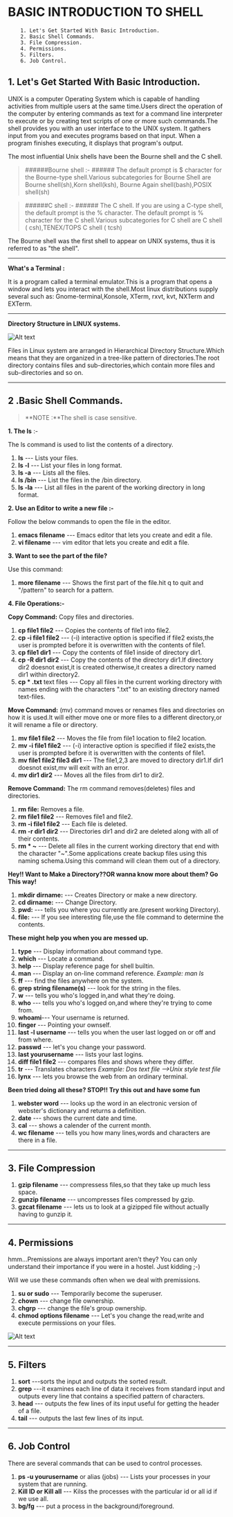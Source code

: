            
          
           
 BASIC INTRODUCTION TO SHELL 
===========================================================

  

		1. Let's Get Started With Basic Introduction.
		2. Basic Shell Commands.
		3. File Compression.
		4. Permissions.
		5. Filters.
		6. Job Control.
		


**1. Let's Get Started With Basic Introduction.**
---------------------------------------


UNIX is a computer Operating System which is capable of handling activities from multiple users at the same time.Users direct the operation of the computer by entering commands as text for a command line interpreter to execute or by creating text scripts of one or more such commands.The shell provides you with an  user interface to the UNIX system. It gathers input from you and executes programs based on that input. When a program finishes executing, it displays that program's output. 

The most influential Unix shells have been the Bourne shell and the C shell.
>######Bourne shell :- ######
>The default prompt is $ character for the Bourne-type shell.Various subcategories for Bourne Shell are Bourne shell(sh),Korn shell(ksh),
Bourne Again shell(bash),POSIX shell(sh)

>######C shell :- ######
>The C shell. If you are using a C-type shell, the default prompt is the % character.
>The default prompt is % character for the C shell.Various subcategories for 
C shell are C shell ( csh),TENEX/TOPS C shell ( tcsh)

The Bourne shell was the first shell to appear on UNIX systems, thus it is referred to as "the shell".

----------
**What's a Terminal :**

It is a program called a terminal emulator.This is a program that opens a window and lets you interact with the shell.Most linux distributions supply several such as: Gnome-terminal,Konsole, XTerm, rxvt, kvt, NXTerm and EXTerm.

----------
**Directory Structure in LINUX systems.**

![Alt text](http://fsl.fmrib.ox.ac.uk/fslcourse/unix_intro/tree.gif)

Files in Linux system are arranged in Hierarchical Directory Structure.Which means that they are organized in a tree-like pattern of directories.The root directory contains files and sub-directories,which contain more files and sub-directories and so on. 

------------------------

**2 .Basic Shell Commands.**
----------------------------------


>**NOTE :**The shell is case sensitive.

**1. The ls** :-

The ls command is used to list the contents of a directory.

1. **ls** --- Lists your files.
2. **ls -l** --- List your files in long format.
3. **ls -a** --- Lists all the files.
4. **ls /bin** --- List the files in the /bin directory.
5. **ls -la** --- List all files in the parent of the working directory in long format.

**2. Use an Editor to write a new file :-**

Follow the below commands to open the file in the editor.

1. **emacs filename** --- Emacs editor that lets you create and edit a file.
2. **vi filename** --- vim editor that lets you create and edit a file.



**3. Want to see the part of the file?**

Use this command:

1. **more filename** --- Shows the first part of the file.hit q to quit and 
"/pattern" to search for a pattern.



**4. File Operations:-**


**Copy Command:** Copy files and directories.


1. **cp file1 file2** --- Copies the contents of file1 into file2.
2. **cp -i file1 file2** --- (-i) interactive option is specified if file2 exists,the user is prompted before it is overwritten with the contents of file1.
3. **cp file1 dir1** --- Copy the contents of file1 inside of directory dir1.
4. **cp -R dir1 dir2** --- Copy the contents of the directory dir1.If directory dir2 doesnot exist,it is created otherwise,it creates a directory named dir1 within directory2.
5. **cp * .txt**   text files --- Copy all files in the current working directory with names ending with the characters ".txt" to an existing directory named text-files.

**Move Command:** (mv) command moves or renames files and directories on how it is used.It will either move one or more files to a different directory,or it will rename a file or directory.

1. **mv file1 file2** --- Moves the file from file1 location to file2 location.
2. **mv -i file1 file2** --- (-i) interactive option is specified if file2 exists,the user is prompted before it is overwritten with the contents of file1.
3. **mv file1 file2 file3 dir1** --- The file1,2,3 are moved to directory dir1.If dir1 doesnot exist,mv will exit with an error.
4. **mv dir1 dir2** --- Moves all the files from dir1 to dir2.


**Remove Command:** The rm command removes(deletes) files and directories.

1. **rm file:** Removes a file.
2. **rm file1 file2** --- Removes file1 and file2.
3. **rm -i file1 file2** --- Each file is deleted.
4. **rm -r dir1 dir2** --- Directories dir1 and dir2 are deleted along with all of their contents.
5. **rm * ~** --- Delete all files in the current working directory that end with the character "~".Some applications create backup files using this naming schema.Using this command will clean them out of a directory.

**Hey!! Want to Make a Directory??OR wanna know more about them? Go This way!**

1. **mkdir dirname:** --- Creates Directory or make a new directory.
2. **cd dirname:** --- Change Directory.
3. **pwd:** --- tells you where you currently are.(present working Directory).
4. **file:** --- If you see interesting file,use the file command to determine the contents.

**These might help you when you are messed up.**

1. **type** --- Display information about command type.
2. **which** --- Locate a command.
3. **help** --- Display reference page for shell builtin.
4. **man** --- Display an on-line command reference.
   *Example:  man ls*
5. **ff** --- find the files anywhere on the system.
6. **grep string filename(s)** --- look for the string in the files.
7. **w** --- tells you who's logged in,and what they're doing.
8. **who** --- tells you who's logged on,and where they're trying to come from.
9. **whoami**--- Your username is returned.
10. **finger** --- Pointing your ownself.
11. **last -l username** --- tells you when the user last logged on or off and from where.
12. **passwd** --- let's you change your password.
13. **last yourusername** --- lists your last logins.
14. **diff file1 file2** --- compares files and shows where they differ.
15. **tr** --- Translates characters 
*Example: Dos text file -->Unix style test file*
16. **lynx** --- lets you browse the web from an ordinary terminal.
 
**Been tried doing all these? STOP!! Try this out and have some fun**

1. **webster word** --- looks up the word in an electronic version of webster's dictionary and returns a definition.
2.  **date** --- shows the current date and time.
3.  **cal** --- shows a calender of the current month.
4.  **wc filename** --- tells you how many lines,words and characters are there in a file.

-----------
**3. File Compression**
---------------------

1. **gzip filename** --- compressess files,so that they take up much less space.
2. **gunzip filename** --- uncompresses files compressed by gzip.
3. **gzcat filename** --- lets us to look at a gizipped file without actually having to gunzip it.

----------

**4. Permissions**
-----------------------
hmm...Premissions are always important aren't they? You can only understand their importance if you were in a hostel. Just kidding ;-)

Will we use these commands often when we deal with premissions.

1. **su or sudo** --- Temporarily become the superuser.
2. **chown** --- change file ownership.
3. **chgrp** --- change the file's group ownership.
4. **chmod options filename** --- Let's you change the read,write and execute permissions on your files.


![Alt text](http://www.samba.org/samba/docs/man/Samba-HOWTO-Collection/images/access1.png)

------------------
**5. Filters**
--------------------------------------

1. **sort** ---sorts the input and outputs the sorted result.
2. **grep** ---it examines each line of data it receives from standard input and outputs every line that contains a specified pattern of characters.
3. **head** --- outputs the few lines of its input useful for getting the header of a file.
4. **tail** --- outputs the last few lines of its input.

----------


**6. Job Control**
------------------------------
There are several commands that can be used to control processes.

1. **ps -u yourusername** or alias (jobs) --- Lists your processes in your system that are running.
2. **Kill ID or Kill all** --- Kilss the processes with the particular id or all id if we use all.
3. **bg/fg** --- put a process in the background/foreground.



 
